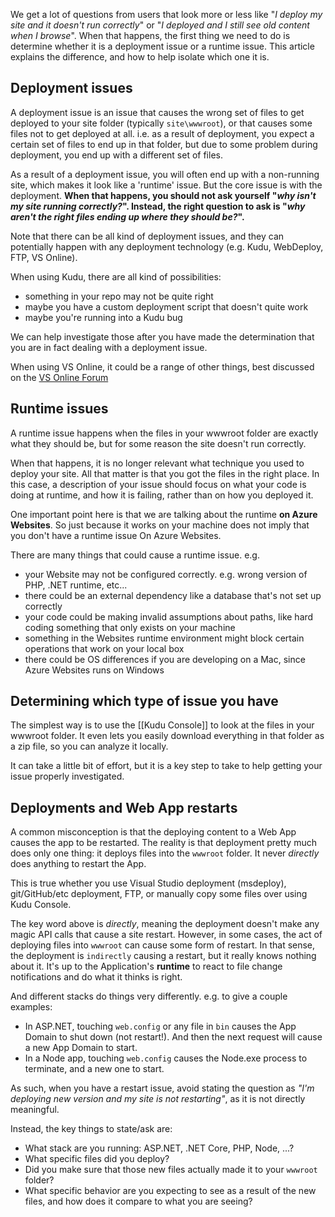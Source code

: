 We get a lot of questions from users that look more or less like "*I deploy my site and it doesn't run correctly*" or "*I deployed and I still see old content when I browse*". When that happens, the first thing we need to do is determine whether it is a deployment issue or a runtime issue. This article explains the difference, and how to help isolate which one it is.

## Deployment issues

A deployment issue is an issue that causes the wrong set of files to get deployed to your site folder (typically `site\wwwroot`), or that causes some files not to get deployed at all. i.e. as a result of deployment, you expect a certain set of files to end up in that folder, but due to some problem during deployment, you end up with a different set of files.

As a result of a deployment issue, you will often end up with a non-running site, which makes it look like a 'runtime' issue. But the core issue is with the deployment. **When that happens, you should not ask yourself "*why isn't my site running correctly?*". Instead, the right question to ask is "*why aren't the right files ending up where they should be?*".**

Note that there can be all kind of deployment issues, and they can potentially happen with any deployment technology (e.g. Kudu, WebDeploy, FTP, VS Online).

When using Kudu, there are all kind of possibilities:
- something in your repo may not be quite right
- maybe you have a custom deployment script that doesn't quite work
- maybe you're running into a Kudu bug

We can help investigate those after you have made the determination that you are in fact dealing with a deployment issue.

When using VS Online, it could be a range of other things, best discussed on the [VS Online Forum](https://social.msdn.microsoft.com/Forums/vstudio/en-US/home?forum=TFService)

## Runtime issues

A runtime issue happens when the files in your wwwroot folder are exactly what they should be, but for some reason the site doesn't run correctly.

When that happens, it is no longer relevant what technique you used to deploy your site. All that matter is that you got the files in the right place. In this case, a description of your issue should focus on what your code is doing at runtime, and how it is failing, rather than on how you deployed it.

One important point here is that we are talking about the runtime **on Azure Websites**. So just because it works on your machine does not imply that you don't have a runtime issue On Azure Websites.

There are many things that could cause a runtime issue. e.g.
- your Website may not be configured correctly. e.g. wrong version of PHP, .NET runtime, etc...
- there could be an external dependency like a database that's not set up correctly
- your code could be making invalid assumptions about paths, like hard coding something that only exists on your machine
- something in the Websites runtime environment might block certain operations that work on your local box
- there could be OS differences if you are developing on a Mac, since Azure Websites runs on Windows

## Determining which type of issue you have

The simplest way is to use the [[Kudu Console]] to look at the files in your wwwroot folder. It even lets you easily download everything in that folder as a zip file, so you can analyze it locally.

It can take a little bit of effort, but it is a key step to take to help getting your issue properly investigated.

## Deployments and Web App restarts

A common misconception is that the deploying content to a Web App causes the app to be restarted. The reality is that deployment pretty much does only one thing: it deploys files into the `wwwroot` folder. It never *directly* does anything to restart the App. 

This is true whether you use Visual Studio deployment (msdeploy), git/GitHub/etc deployment, FTP, or manually copy some files over using Kudu Console.

The key word above is *directly*, meaning the deployment doesn't make any magic API calls that cause a site restart. However, in some cases, the act of deploying files into `wwwroot` can cause some form of restart. In that sense, the deployment is `indirectly` causing a restart, but it really knows nothing about it. It's up to the Application's **runtime** to react to file change notifications and do what it thinks is right.

And different stacks do things very differently. e.g. to give a couple examples:

- In ASP.NET, touching `web.config` or any file in `bin` causes the App Domain to shut down (not restart!). And then the next request will cause a new App Domain to start.
- In a Node app, touching `web.config` causes the Node.exe process to terminate, and a new one to start.  

As such, when you have a restart issue, avoid stating the question as *"I'm deploying new version and my site is not restarting"*, as it is not directly meaningful.

Instead, the key things to state/ask are:

- What stack are you running: ASP.NET, .NET Core, PHP, Node, ...?
- What specific files did you deploy?
- Did you make sure that those new files actually made it to your `wwwroot` folder?
- What specific behavior are you expecting to see as a result of the new files, and how does it compare to what you are seeing?